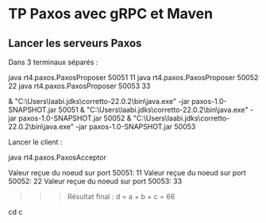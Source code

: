 
# TP Paxos avec gRPC et Maven

## Lancer les serveurs Paxos
Dans 3 terminaux séparés :


java rt4.paxos.PaxosProposer 50051 11
java rt4.paxos.PaxosProposer 50052 22
java rt4.paxos.PaxosProposer 50053 33

& "C:\Users\laabi\.jdks\corretto-22.0.2\bin\java.exe" -jar paxos-1.0-SNAPSHOT.jar 50051
& "C:\Users\laabi\.jdks\corretto-22.0.2\bin\java.exe" -jar paxos-1.0-SNAPSHOT.jar 50052
& "C:\Users\laabi\.jdks\corretto-22.0.2\bin\java.exe" -jar paxos-1.0-SNAPSHOT.jar 50053

Lancer le client :

java rt4.paxos.PaxosAcceptor

Valeur reçue du noeud sur port 50051: 11
Valeur reçue du noeud sur port 50052: 22
Valeur reçue du noeud sur port 50053: 33
>>> Résultat final : d = a + b + c = 66



cd c